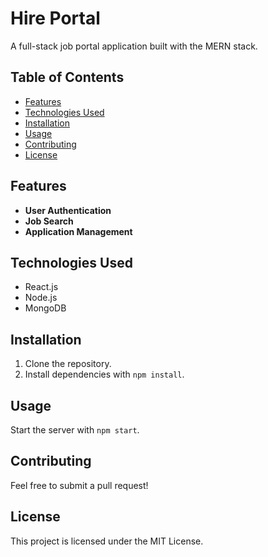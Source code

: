 # Hire Portal

A full-stack job portal application built with the MERN stack.

## Table of Contents
- [Features](#features)
- [Technologies Used](#technologies-used)
- [Installation](#installation)
- [Usage](#usage)
- [Contributing](#contributing)
- [License](#license)

## Features
- **User Authentication**
- **Job Search**
- **Application Management**

## Technologies Used
- React.js
- Node.js
- MongoDB

## Installation
1. Clone the repository.
2. Install dependencies with `npm install`.

## Usage
Start the server with `npm start`.

## Contributing
Feel free to submit a pull request!

## License
This project is licensed under the MIT License.

